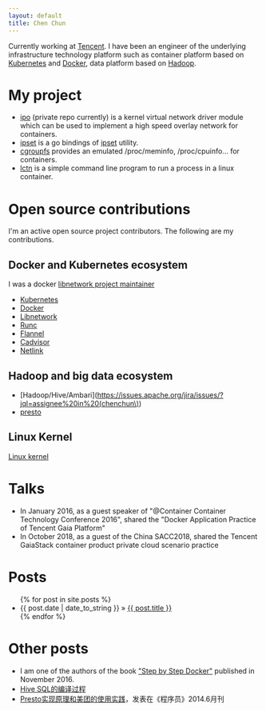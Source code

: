 ```yaml
---
layout: default 
title: Chen Chun 
---
```


Currently working at [Tencent](https://en.wikipedia.org/wiki/Tencent).
I have been an engineer of the underlying infrastructure technology platform such as container platform based on [Kubernetes](https://kubernetes.io) and [Docker](https://www.docker.com/), data platform based on [Hadoop](http://hadoop.apache.org/).

# My project

- [ipo](https://github.com/chenchun/ipo) (private repo currently) is a kernel virtual network driver module which can be used to implement a high speed overlay network for containers.
- [ipset](https://github.com/chenchun/ipset) is a go bindings of [ipset](http://ipset.netfilter.org/) utility.
- [cgroupfs](https://github.com/chenchun/cgroupfs) provides an emulated /proc/meminfo, /proc/cpuinfo... for containers.
- [lctn](https://github.com/chenchun/lctn) is a simple command line program to run a process in a linux container.

# Open source contributions

I'm an active open source project contributors. The following are my contributions.

## Docker and Kubernetes ecosystem

I was a docker [libnetwork project maintainer](https://github.com/docker/libnetwork/pull/963)

- [Kubernetes](https://github.com/kubernetes/kubernetes/pulls?q=author%3Achenchun+)
- [Docker](https://github.com/moby/moby/pulls?q=is%3Apr+chenchun)
- [Libnetwork](https://github.com/docker/libnetwork/pulls?q=is%3Apr+chenchun)
- [Runc](https://github.com/opencontainers/runc/pulls?q=is%3Apr+ramichen)
- [Flannel](https://github.com/coreos/flannel/pulls?q=is%3Apr+chenchun)
- [Cadvisor](https://github.com/google/cadvisor/pulls?q=is%3Apr+author%3Achenchun+is%3Aclosed)
- [Netlink](https://github.com/vishvananda/netlink/pulls?q=is%3Apr+author%3Achenchun+)

## Hadoop and big data ecosystem

- [Hadoop/Hive/Ambari](https://issues.apache.org/jira/issues/?jql=assignee%20in%20(chenchun\))
- [presto](https://github.com/prestodb/presto/pulls?q=is%3Apr+author%3Achenchun+is%3Aclosed)

## Linux Kernel

[Linux kernel](https://github.com/torvalds/linux/commit/c56050c700d18f18fbec934f56069150bcec3709)

# Talks

- In January 2016, as a guest speaker of "@Container Container Technology Conference 2016", shared the "Docker Application Practice of Tencent Gaia Platform"
- In October 2018, as a guest of the China SACC2018, shared the Tencent GaiaStack container product private cloud scenario practice

# Posts

<ul class="posts">
  {% for post in site.posts %}
    <li><span>{{ post.date | date_to_string }}</span> &raquo; <a href="{{ BASE_PATH }}{{ post.url }}">{{ post.title }}</a></li>
  {% endfor %}
</ul>

# Other posts

- I am one of the authors of the book ["Step by Step Docker"](https://www.zhihu.com/topic/20130661/hot) published in November 2016.
- [Hive SQL的编译过程](https://tech.meituan.com/2014/02/12/hive-sql-to-mapreduce.html)
- [Presto实现原理和美团的使用实践](https://tech.meituan.com/2014/06/16/presto.html)，发表在《程序员》2014.6月刊
